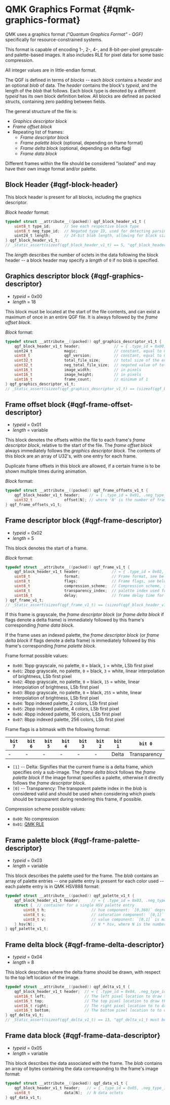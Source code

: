 # QMK Graphics Format {#qmk-graphics-format}

QMK uses a graphics format _("Quantum Graphics Format" - QGF)_ specifically for resource-constrained systems.

This format is capable of encoding 1-, 2-, 4-, and 8-bit-per-pixel greyscale- and palette-based images. It also includes RLE for pixel data for some basic compression.

All integer values are in little-endian format.

The QGF is defined in terms of _blocks_ -- each _block_ contains a _header_ and an optional _blob_ of data. The _header_ contains the block's _typeid_, and the length of the _blob_ that follows. Each block type is denoted by a different _typeid_ has its own block definition below. All blocks are defined as packed structs, containing zero padding between fields.

The general structure of the file is:

* _Graphics descriptor block_
* _Frame offset block_
* Repeating list of frames:
    * _Frame descriptor block_
    * _Frame palette block_ (optional, depending on frame format)
    * _Frame delta block_ (optional, depending on delta flag)
    * _Frame data block_

Different frames within the file should be considered "isolated" and may have their own image format and/or palette.

## Block Header {#qgf-block-header}

This block header is present for all blocks, including the graphics descriptor.

_Block header_ format:

```c
typedef struct __attribute__((packed)) qgf_block_header_v1_t {
    uint8_t type_id;      // See each respective block type
    uint8_t neg_type_id;  // Negated type ID, used for detecting parsing errors
    uint24_t length;      // 24-bit blob length, allowing for block sizes of a maximum of 16MB
} qgf_block_header_v1_t;
// _Static_assert(sizeof(qgf_block_header_v1_t) == 5, "qgf_block_header_v1_t must be 5 bytes in v1 of QGF");
```
The _length_ describes the number of octets in the data following the block header -- a block header may specify a _length_ of `0` if no blob is specified.

## Graphics descriptor block {#qgf-graphics-descriptor}

* _typeid_ = 0x00
* _length_ = 18

This block must be located at the start of the file contents, and can exist a maximum of once in an entire QGF file. It is always followed by the _frame offset block_.

_Block_ format:

```c
typedef struct __attribute__((packed)) qgf_graphics_descriptor_v1_t {
    qgf_block_header_v1_t header;               // = { .type_id = 0x00, .neg_type_id = (~0x00), .length = 18 }
    uint24_t              magic;                // constant, equal to 0x464751 ("QGF")
    uint8_t               qgf_version;          // constant, equal to 0x01
    uint32_t              total_file_size;      // total size of the entire file, starting at offset zero
    uint32_t              neg_total_file_size;  // negated value of total_file_size, used for detecting parsing errors
    uint16_t              image_width;          // in pixels
    uint16_t              image_height;         // in pixels
    uint16_t              frame_count;          // minimum of 1
} qgf_graphics_descriptor_v1_t;
// _Static_assert(sizeof(qgf_graphics_descriptor_v1_t) == (sizeof(qgf_block_header_v1_t) + 18), "qgf_graphics_descriptor_v1_t must be 23 bytes in v1 of QGF");
```

## Frame offset block {#qgf-frame-offset-descriptor}

* _typeid_ = 0x01
* _length_ = variable

This block denotes the offsets within the file to each frame's _frame descriptor block_, relative to the start of the file. The _frame offset block_ always immediately follows the _graphics descriptor block_. The contents of this block are an array of U32's, with one entry for each frame.

Duplicate frame offsets in this block are allowed, if a certain frame is to be shown multiple times during animation.

_Block_ format:

```c
typedef struct __attribute__((packed)) qgf_frame_offsets_v1_t {
    qgf_block_header_v1_t header;    // = { .type_id = 0x01, .neg_type_id = (~0x01), .length = (N * sizeof(uint32_t)) }
    uint32_t              offset[N]; // where 'N' is the number of frames in the file
} qgf_frame_offsets_v1_t;
```

## Frame descriptor block {#qgf-frame-descriptor}

* _typeid_ = 0x02
* _length_ = 5

This block denotes the start of a frame.

_Block_ format:

```c
typedef struct __attribute__((packed)) qgf_frame_v1_t {
    qgf_block_header_v1_t header;              // = { .type_id = 0x02, .neg_type_id = (~0x02), .length = 5 }
    uint8_t               format;              // Frame format, see below.
    uint8_t               flags;               // Frame flags, see below.
    uint8_t               compression_scheme;  // Compression scheme, see below.
    uint8_t               transparency_index;  // palette index used for transparent pixels (not yet implemented)
    uint16_t              delay;               // frame delay time for animations (in units of milliseconds)
} qgf_frame_v1_t;
// _Static_assert(sizeof(qgf_frame_v1_t) == (sizeof(qgf_block_header_v1_t) + 6), "qgf_frame_v1_t must be 11 bytes in v1 of QGF");
```

If this frame is grayscale, the _frame descriptor block_ (or _frame delta block_ if flags denote a delta frame) is immediately followed by this frame's corresponding _frame data block_.

If the frame uses an indexed palette, the _frame descriptor block_ (or _frame delta block_ if flags denote a delta frame) is immediately followed by this frame's corresponding _frame palette block_.

Frame format possible values:

* `0x00`: 1bpp grayscale, no palette, `0` = black, `1` = white, LSb first pixel
* `0x01`: 2bpp grayscale, no palette, `0` = black, `3` = white, linear interpolation of brightness, LSb first pixel
* `0x02`: 4bpp grayscale, no palette, `0` = black, `15` = white, linear interpolation of brightness, LSb first pixel
* `0x03`: 8bpp grayscale, no palette, `0` = black, `255` = white, linear interpolation of brightness, LSb first pixel
* `0x04`: 1bpp indexed palette, 2 colors, LSb first pixel
* `0x05`: 2bpp indexed palette, 4 colors, LSb first pixel
* `0x06`: 4bpp indexed palette, 16 colors, LSb first pixel
* `0x07`: 8bpp indexed palette, 256 colors, LSb first pixel

Frame flags is a bitmask with the following format:

| `bit 7` | `bit 6` | `bit 5` | `bit 4` | `bit 3` | `bit 2` | `bit 1` | `bit 0`      |
|---------|---------|---------|---------|---------|---------|---------|--------------|
| -       | -       | -       | -       | -       | -       | Delta   | Transparency |

* `[1]` -- Delta: Signifies that the current frame is a delta frame, which specifies only a sub-image. The _frame delta block_ follows the _frame palette block_ if the image format specifies a palette, otherwise it directly follows the _frame descriptor block_.
* `[0]` -- Transparency: The transparent palette index in the _blob_ is considered valid and should be used when considering which pixels should be transparent during rendering this frame, if possible.

Compression scheme possible values:

* `0x00`: No compression
* `0x01`: [QMK RLE](quantum_painter_rle.md)

## Frame palette block {#qgf-frame-palette-descriptor}

* _typeid_ = 0x03
* _length_ = variable

This block describes the palette used for the frame. The _blob_ contains an array of palette entries -- one palette entry is present for each color used -- each palette entry is in QMK HSV888 format:

```c
typedef struct __attribute__((packed)) qgf_palette_v1_t {
    qgf_block_header_v1_t header;     // = { .type_id = 0x03, .neg_type_id = (~0x03), .length = (N * 3 * sizeof(uint8_t)) }
    struct {  // container for a single HSV palette entry
        uint8_t h;                    // hue component: `[0,360)` degrees is mapped to `[0,255]` uint8_t.
        uint8_t s;                    // saturation component: `[0,1]` is mapped to `[0,255]` uint8_t.
        uint8_t v;                    // value component: `[0,1]` is mapped to `[0,255]` uint8_t.
    } hsv[N];                         // N * hsv, where N is the number of palette entries depending on the frame format in the descriptor
} qgf_palette_v1_t;
```

## Frame delta block {#qgf-frame-delta-descriptor}

* _typeid_ = 0x04
* _length_ = 8

This block describes where the delta frame should be drawn, with respect to the top left location of the image.

```c
typedef struct __attribute__((packed)) qgf_delta_v1_t {
    qgf_block_header_v1_t header;  // = { .type_id = 0x04, .neg_type_id = (~0x04), .length = 8 }
    uint16_t left;                 // The left pixel location to draw the delta image
    uint16_t top;                  // The top pixel location to draw the delta image
    uint16_t right;                // The right pixel location to to draw the delta image
    uint16_t bottom;               // The bottom pixel location to to draw the delta image
} qgf_delta_v1_t;
// _Static_assert(sizeof(qgf_delta_v1_t) == 13, "qgf_delta_v1_t must be 13 bytes in v1 of QGF");
```

## Frame data block {#qgf-frame-data-descriptor}

* _typeid_ = 0x05
* _length_ = variable

This block describes the data associated with the frame. The _blob_ contains an array of bytes containing the data corresponding to the frame's image format:

```c
typedef struct __attribute__((packed)) qgf_data_v1_t {
    qgf_block_header_v1_t header;   // = { .type_id = 0x05, .neg_type_id = (~0x05), .length = N }
    uint8_t               data[N];  // N data octets
} qgf_data_v1_t;
```
